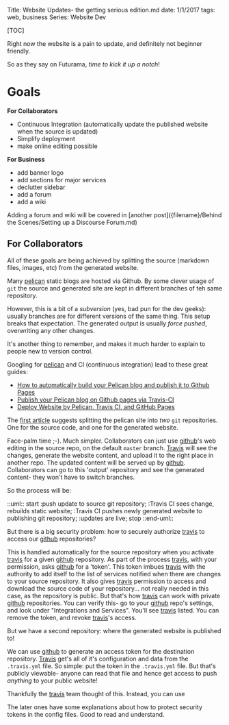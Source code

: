 Title:	Website Updates- the getting serious edition.md
date:	1/1/2017
tags:	web, business
Series:	Website Dev

[TOC]


Right now the website is a pain to update, and definitely not beginner friendly.

So as they say on Futurama, *time to kick it up a notch*!

# Goals #
**For Collaborators**

* Continuous Integration (automatically update the published website when the source is updated)
* Simplify deployment
* make online editing possible

**For Business**

* add banner logo
* add sections for major services
* declutter sidebar
* add a forum
* add a wiki

Adding a forum and wiki will be covered in [another post]({filename}/Behind the Scenes/Setting up a Discourse Forum.md)

## For Collaborators ##

All of these goals are being achieved by splitting the source (markdown files, images, etc) from the generated website.

Many [pelican] static blogs are hosted via Github. By some clever usage of `git` the source and generated site are kept in different branches of teh same repository. 

However, this is a bit of a *subversion* (yes, bad pun for the dev geeks): usually branches are for different versions of the same thing. This setup breaks that expectation. The generated output is usually *force pushed*, overwriting any other changes.

It's another thing to remember, and makes it much harder to explain to people new to version control. 

Googling for [pelican] and CI (continuous integration) lead to these great guides:

* [How to automatically build your Pelican blog and publish it to Github Pages][zonca]
* [Publish your Pelican blog on Github pages via Travis-CI][leplatre]
* [Deploy Website by Pelican, Travis CI, and GitHub Pages][siongui]

The [first article][zonca] suggests splitting the pelican site into *two* `git` repositories. One for the source code, and one for the generated website.

Face-palm time ;-). Much simpler. Collaborators can just use [github]'s web editing in the source repo, on the default `master` branch. [Travis] will see the changes, generate the website content, and upload it to the right place in another repo. The updated content will be served up by [github]. Collaborators can go to this 'output' repository and see the generated content- they won't have to switch branches.

So the process will be:

::uml::
start
:push update to source git repository;
:Travis CI sees change, rebuilds static website;
:Travis CI pushes newly generated website to publishing git repository;
:updates are live;
stop
::end-uml::

But there is a big security problem: how to securely authorize [travis] to access our [github] repositories?

This is handled automatically for the source repository when you activate [travis] for a given [github] repository. As part of the process [travis], with your permission, asks [github] for a 'token'. This token imbues [travis] with the authority to add itself to the list of services notified when there are changes to your source repository. It also gives [travis] permission to access and download the source code of your repository... not really needed in this case, as the repository is public. But that's how [travis] can work with private [github] repositories. You can verify this- go to your [github] repo's settings, and look under "Integrations and Services". You'll see [travis] listed. You can remove the token, and revoke [travis]'s access.

But we have a second repository: where the generated website is published to!

We can use [github] to generate an access token for the destination repository. [Travis] get's all of it's configuration and data from the `.travis.yml` file. So simple: put the token in the `.travis.yml` file. But that's publicly viewable- anyone can read that file and hence get access to push *anything* to your public website!

Thankfully the [travis] team thought of this. Instead, you can use 


The later ones have some explanations about how to protect security tokens in the config files. Good to read and understand.


[pelican]: https://github.com/getpelican/pelican
[github]: https://github.com
[travis]: https://travis-ci.org
[zonca]: https://zonca.github.io/2013/09/automatically-build-pelican-and-publish-to-github-pages.html
[leplatre]: http://blog.mathieu-leplatre.info/publish-your-pelican-blog-on-github-pages-via-travis-ci.html
[siongui]: https://siongui.github.io/2016/01/05/deploy-website-by-pelican-travis-ci-github-pages/